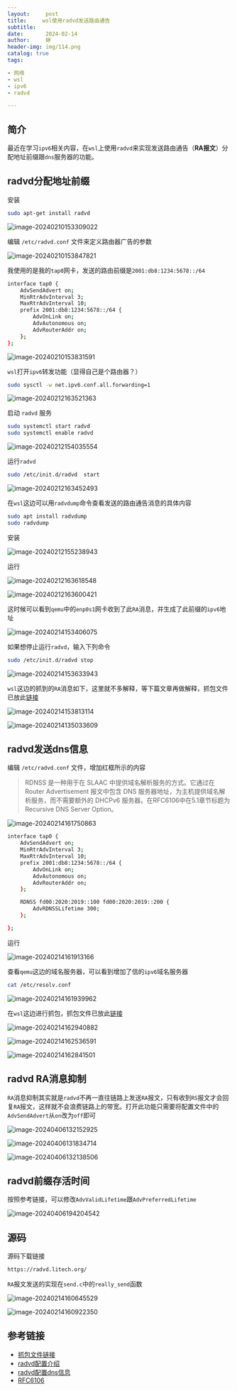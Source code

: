 ```yaml
---
layout:     post   				    
title:     wsl使用radvd发送路由通告			 
subtitle:  
date:       2024-02-14				
author:     婷                               
header-img: img/114.png 	
catalog: true 					
tags:								

- 网络
- wsl
- ipv6
- radvd

---
```






## 简介

最近在学习`ipv6`相关内容，在`wsl`上使用`radvd`来实现发送路由通告（**RA报文**）分配地址前缀跟`dns`服务器的功能。





## radvd分配地址前缀

安装

```bash
sudo apt-get install radvd
```

![image-20240210153309022](https://raw.githubusercontent.com/copyright1999/image-typora-markdown/main/ipv6/image-20240210153309022.png)



编辑 `/etc/radvd.conf` 文件来定义路由器广告的参数

![image-20240210153847821](https://raw.githubusercontent.com/copyright1999/image-typora-markdown/main/ipv6/image-20240210153847821.png)

我使用的是我的`tap0`网卡，发送的路由前缀是`2001:db8:1234:5678::/64`

```bash
interface tap0 {
    AdvSendAdvert on;
    MinRtrAdvInterval 3;
    MaxRtrAdvInterval 10;
    prefix 2001:db8:1234:5678::/64 {
        AdvOnLink on;
        AdvAutonomous on;
        AdvRouterAddr on;
    };
};

```



![image-20240210153831591](https://raw.githubusercontent.com/copyright1999/image-typora-markdown/main/ipv6/image-20240210153831591.png)



`wsl`打开`ipv6`转发功能（显得自己是个路由器？）

```bash
sudo sysctl -w net.ipv6.conf.all.forwarding=1
```



![image-20240212163521363](https://raw.githubusercontent.com/copyright1999/image-typora-markdown/main/ipv6/image-20240212163521363.png)



启动 `radvd` 服务

```bash
sudo systemctl start radvd
sudo systemctl enable radvd
```



![image-20240212154035554](https://raw.githubusercontent.com/copyright1999/image-typora-markdown/main/ipv6/image-20240212154035554.png)



运行`radvd`

```bash
sudo /etc/init.d/radvd  start
```

![image-20240212163452493](https://raw.githubusercontent.com/copyright1999/image-typora-markdown/main/ipv6/image-20240212163452493.png)



在`wsl`这边可以用`radvdump`命令查看发送的路由通告消息的具体内容

```bash
sudo apt install radvdump
sudo radvdump
```



安装

![image-20240212155238943](https://raw.githubusercontent.com/copyright1999/image-typora-markdown/main/ipv6/image-20240212155238943.png)



运行

![image-20240212163618548](https://raw.githubusercontent.com/copyright1999/image-typora-markdown/main/ipv6/image-20240212163618548.png)



![image-20240212163600421](https://raw.githubusercontent.com/copyright1999/image-typora-markdown/main/ipv6/image-20240212163600421.png)



这时候可以看到`qemu`中的`enp0s1`网卡收到了此`RA`消息，并生成了此前缀的`ipv6`地址



![image-20240214153406075](https://raw.githubusercontent.com/copyright1999/image-typora-markdown/main/ipv6/image-20240214153406075.png)



如果想停止运行`radvd`，输入下列命令

```bash
sudo /etc/init.d/radvd stop
```

![image-20240214153633943](https://raw.githubusercontent.com/copyright1999/image-typora-markdown/main/ipv6/image-20240214153633943.png)



`wsl`这边的抓到的`RA`消息如下，这里就不多解释，等下篇文章再做解释，抓包文件已放此[链接](https://github.com/copyright1999/image-typora-markdown/tree/main/ipv6)

![image-20240214153813114](https://raw.githubusercontent.com/copyright1999/image-typora-markdown/main/ipv6/image-20240214153813114.png)



![image-20240214135033609](https://raw.githubusercontent.com/copyright1999/image-typora-markdown/main/ipv6/image-20240214135033609.png)



## radvd发送dns信息

编辑 `/etc/radvd.conf` 文件，增加红框所示的内容

> RDNSS 是一种用于在 SLAAC 中提供域名解析服务的方式。它通过在 Router Advertisement 报文中包含 DNS 服务器地址，为主机提供域名解析服务，而不需要额外的 DHCPv6 服务器。在RFC6106中在5.1章节标题为Recursive DNS Server Option。

![image-20240214161750863](https://raw.githubusercontent.com/copyright1999/image-typora-markdown/main/ipv6/image-20240214161750863.png)



```bash
interface tap0 {
    AdvSendAdvert on;
    MinRtrAdvInterval 3;
    MaxRtrAdvInterval 10;
    prefix 2001:db8:1234:5678::/64 {
        AdvOnLink on;
        AdvAutonomous on;
        AdvRouterAddr on;
    };

    RDNSS fd00:2020:2019::100 fd00:2020:2019::200 {
        AdvRDNSSLifetime 300;
    };

};
```



运行

![image-20240214161913166](https://raw.githubusercontent.com/copyright1999/image-typora-markdown/main/ipv6/image-20240214161913166.png)



查看`qemu`这边的域名服务器，可以看到增加了信的`ipv6`域名服务器

```bash
cat /etc/resolv.conf
```



![image-20240214161939962](https://raw.githubusercontent.com/copyright1999/image-typora-markdown/main/ipv6/image-20240214161939962.png)



在`wsl`这边进行抓包，抓包文件已放此[链接](https://github.com/copyright1999/image-typora-markdown/tree/main/ipv6)

![image-20240214162940882](https://raw.githubusercontent.com/copyright1999/image-typora-markdown/main/ipv6/image-20240214162940882.png)

![image-20240214162536591](https://raw.githubusercontent.com/copyright1999/image-typora-markdown/main/ipv6/image-20240214162536591.png)



![image-20240214162841501](https://raw.githubusercontent.com/copyright1999/image-typora-markdown/main/ipv6/image-20240214162841501.png)





## radvd RA消息抑制

`RA`消息抑制其实就是`radvd`不再一直往链路上发送`RA`报文，只有收到`RS`报文才会回复`RA`报文，这样就不会浪费链路上的带宽。打开此功能只需要将配置文件中的`AdvSendAdvert`从`on`改为`off`即可

![image-20240406132152925](https://raw.githubusercontent.com/copyright1999/image-typora-markdown/main/ipv6/image-20240406132152925.png)



![image-20240406131834714](https://raw.githubusercontent.com/copyright1999/image-typora-markdown/main/ipv6/image-20240406131834714.png)



![image-20240406132138506](https://raw.githubusercontent.com/copyright1999/image-typora-markdown/main/ipv6/image-20240406132138506.png)



## radvd前缀存活时间

按照参考链接，可以修改`AdvValidLifetime`跟`AdvPreferredLifetime`

![image-20240406194204542](https://raw.githubusercontent.com/copyright1999/image-typora-markdown/main/ipv6/image-20240406194204542.png)



## 源码

源码下载链接

```bash
https://radvd.litech.org/
```

`RA`报文发送的实现在`send.c`中的`really_send`函数

![image-20240214160645529](https://raw.githubusercontent.com/copyright1999/image-typora-markdown/main/ipv6/image-20240214160645529.png)



![image-20240214160922350](https://raw.githubusercontent.com/copyright1999/image-typora-markdown/main/ipv6/image-20240214160922350.png)





## 参考链接

- [抓包文件链接](https://github.com/copyright1999/image-typora-markdown/tree/main/ipv6)
- [radvd配置介绍](https://blog.csdn.net/ttood/article/details/119213677)
- [radvd配置dns信息](https://blog.csdn.net/zdl244/article/details/109140794)
- [RFC6106](https://datatracker.ietf.org/doc/html/rfc6106)















